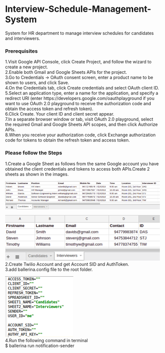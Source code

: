 
# Interview-Schedule-Management-System

System for HR department to manage interview schedules for candidates and interviewers.
<h3>Prerequisites</h3>
1.Visit Google API Console, click Create Project, and follow the wizard to create a new project.<br>
2.Enable both Gmail and Google Sheets APIs for the project.<br>
3.Go to Credentials -> OAuth consent screen, enter a product name to be shown to users, and click Save.<br>
4.On the Credentials tab, click Create credentials and select OAuth client ID.<br>
5.Select an application type, enter a name for the application, and specify a redirect URI (enter https://developers.google.com/oauthplayground if you want to use OAuth 2.0 playground to receive the authorization code and obtain the access token and refresh token).<br>
6.Click Create. Your client ID and client secret appear.<br>
7.In a separate browser window or tab, visit OAuth 2.0 playground, select the required Gmail and Google Sheets API scopes, and then click Authorize APIs.<br>
8.When you receive your authorization code, click Exchange authorization code for tokens to obtain the refresh token and access token.<br>
<h3>Please follow the Steps</h3>
1.Create a Google Sheet as follows from the same Google account you have obtained the client credentials and tokens to access both APIs.Create 2 sheets as shown in the images.<br>

![alt tag](https://github.com/LakshanSS/Interview-Schedule-Management-System/blob/master/images/candidates.png)

![alt tag](https://github.com/LakshanSS/Interview-Schedule-Management-System/blob/master/images/interviewers.png)
<br>2.Create Twilio Account and get Account SID and AuthToken.<br>
3.add ballerina.config file to the root folder.<br>

![alt tag](https://github.com/LakshanSS/Interview-Schedule-Management-System/blob/master/images/config.png)
<br>4.Run the following command in terminal<br>
$ ballerina run notification-sender

